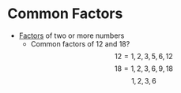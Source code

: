 # Common Factors
- [Factors](./Eyntam_Factors.md) of two or more numbers 
    - Common factors of 12 and 18?
        $$12 = 1, 2, 3, 5, 6, 12$$
        $$18 = 1, 2, 3, 6, 9, 18$$
        $$1, 2, 3, 6$$


